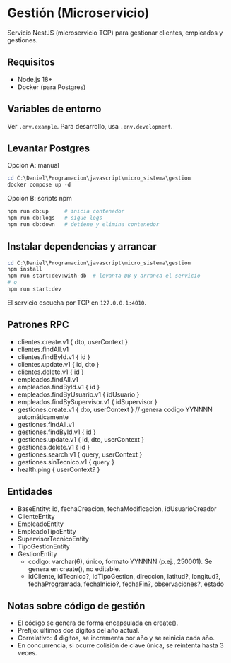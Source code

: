 # Gestión (Microservicio)

Servicio NestJS (microservicio TCP) para gestionar clientes, empleados y gestiones.

## Requisitos
- Node.js 18+
- Docker (para Postgres)

## Variables de entorno
Ver `.env.example`. Para desarrollo, usa `.env.development`.

## Levantar Postgres
Opción A: manual
```powershell
cd C:\Daniel\Programacion\javascript\micro_sistema\gestion
docker compose up -d
```

Opción B: scripts npm
```powershell
npm run db:up     # inicia contenedor
npm run db:logs   # sigue logs
npm run db:down   # detiene y elimina contenedor
```

## Instalar dependencias y arrancar
```powershell
cd C:\Daniel\Programacion\javascript\micro_sistema\gestion
npm install
npm run start:dev:with-db  # levanta DB y arranca el servicio
# o
npm run start:dev
```

El servicio escucha por TCP en `127.0.0.1:4010`.

## Patrones RPC
- clientes.create.v1 { dto, userContext }
- clientes.findAll.v1
- clientes.findById.v1 { id }
- clientes.update.v1 { id, dto }
- clientes.delete.v1 { id }
- empleados.findAll.v1
- empleados.findById.v1 { id }
- empleados.findByUsuario.v1 { idUsuario }
- empleados.findBySupervisor.v1 { idSupervisor }
- gestiones.create.v1 { dto, userContext }  // genera codigo YYNNNN automáticamente
- gestiones.findAll.v1
- gestiones.findById.v1 { id }
- gestiones.update.v1 { id, dto, userContext }
- gestiones.delete.v1 { id }
- gestiones.search.v1 { query, userContext }
- gestiones.sinTecnico.v1 { query }
- health.ping { userContext? }

## Entidades
- BaseEntity: id, fechaCreacion, fechaModificacion, idUsuarioCreador
- ClienteEntity
- EmpleadoEntity
- EmpleadoTipoEntity
- SupervisorTecnicoEntity
- TipoGestionEntity
- GestionEntity
	- codigo: varchar(6), único, formato YYNNNN (p.ej., 250001). Se genera en create(), no editable.
	- idCliente, idTecnico?, idTipoGestion, direccion, latitud?, longitud?, fechaProgramada, fechaInicio?, fechaFin?, observaciones?, estado

## Notas sobre código de gestión
- El código se genera de forma encapsulada en create().
- Prefijo: últimos dos dígitos del año actual.
- Correlativo: 4 dígitos, se incrementa por año y se reinicia cada año.
- En concurrencia, si ocurre colisión de clave única, se reintenta hasta 3 veces.
